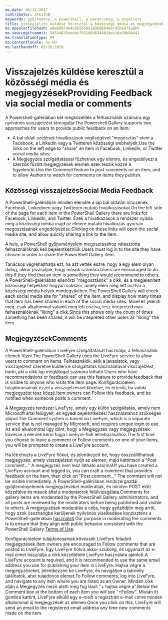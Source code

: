 ```yaml
---
ms.date: 06/12/2017
contributor: JKeithB
keywords: gyűjtemény, a powershell, a parancsmag, a psgallery
title: Visszajelzés küldése keresztül a közösségi média és megjegyzések
ms.openlocfilehash: a8e6097de4a565b504189b0b0488c45b6d78a8b6
ms.sourcegitcommit: 54534635eedacf531d8d6344019dc16a50b8b441
ms.translationtype: MT
ms.contentlocale: hu-HU
ms.lasthandoff: 05/16/2018
---
```

# <a name="providing-feedback-via-social-media-or-comments"></a><span data-ttu-id="91e74-103">Visszajelzés küldése keresztül a közösségi média és megjegyzések</span><span class="sxs-lookup"><span data-stu-id="91e74-103">Providing Feedback via social media or comments</span></span>

<span data-ttu-id="91e74-104">A Powershell-galériában két megközelítés a felhasználók számára egy nyilvános visszajelzést támogatja:</span><span class="sxs-lookup"><span data-stu-id="91e74-104">The Powershell Gallery supports two approaches for users to provide public feedback on an item:</span></span>

- <span data-ttu-id="91e74-105">A bal oldali szélének hivatkozások segítségével "megosztás" elem a Facebook, a LinkedIn vagy a Twitteren közösségi webhelyek;</span><span class="sxs-lookup"><span data-stu-id="91e74-105">Use the links on the left edge to "share" an item in Facebook, LinkedIn, or Twitter social media sites;</span></span>
- <span data-ttu-id="91e74-106">A Megjegyzés szolgáltatással fűzhetnek egy elemre, és engedélyezi a szerzők fűzött megjegyzések elemek ezek teszik közzé a figyelendő.</span><span class="sxs-lookup"><span data-stu-id="91e74-106">Use the Comment feature to post comments on an item, and to allow Authors to watch for comments on items they publish.</span></span>

## <a name="social-media-feedback"></a><span data-ttu-id="91e74-107">Közösségi visszajelzés</span><span class="sxs-lookup"><span data-stu-id="91e74-107">Social Media Feedback</span></span>

<span data-ttu-id="91e74-108">A PowerShell-galériában minden elemére a lap bal oldalán nincsenek Facebook, Linkedinen vagy Twitteren mutató hivatkozásokat.</span><span class="sxs-lookup"><span data-stu-id="91e74-108">On the left side of the page for each item in the PowerShell Gallery there are links for Facebook, LinkedIn, and Twitter.</span></span>
<span data-ttu-id="91e74-109">Ezek a hivatkozások a rendszer nyissa meg a közösségi média majd az elemre mutató hivatkozás gyorsan megosztásának engedélyezése.</span><span class="sxs-lookup"><span data-stu-id="91e74-109">Clicking on these links will open the social media site, and allow quickly sharing a link to the item.</span></span>

<span data-ttu-id="91e74-110">A hely, a PowerShell gyűjteményelem megosztásához választotta felhasználóknak kell bejelentkezniük.</span><span class="sxs-lookup"><span data-stu-id="91e74-110">Users must log in to the site they have chosen in order to share the PowerShell Gallery item.</span></span>

<span data-ttu-id="91e74-111">Tanácsos végrehajthatja ezt, ha azt vették észre, hogy a egy elem olyan dolog, akkor javasoljuk, hogy mások számára.</span><span class="sxs-lookup"><span data-stu-id="91e74-111">Users are encouraged to do this if they find that an item is something they would recommend to others.</span></span>
<span data-ttu-id="91e74-112">A PowerShell-galériában ellenőrzi "megosztások" a cikk, és a megjelenített közösségi helyekhez hogyan sokszor, amely elem meg lett osztva a közösségi média helyek mindegyikében.</span><span class="sxs-lookup"><span data-stu-id="91e74-112">The PowerShell Gallery will check each social media site for "shares" of the item, and display how many times that item has been shared in each of the social media sites.</span></span>
<span data-ttu-id="91e74-113">Mivel ez jeleníti meg. csak alkalommal valamit meg lett osztva, lesz intepreted más felhasználóknak "liking" a cikk.</span><span class="sxs-lookup"><span data-stu-id="91e74-113">Since this shows only the count of times something has been shared, it will be intepreted other users as "liking" the item.</span></span>


## <a name="comments"></a><span data-ttu-id="91e74-114">Megjegyzések</span><span class="sxs-lookup"><span data-stu-id="91e74-114">Comments</span></span>

<span data-ttu-id="91e74-115">A PowerShell-galériában LiveFyre szolgáltatását használja, a felhasználók elemek fűzni.</span><span class="sxs-lookup"><span data-stu-id="91e74-115">The PowerShell Gallery uses the LiveFyre service to allow users to comment on items.</span></span>
<span data-ttu-id="91e74-116">Felhasználók, akik a javaslatok, vagy visszajelzést szeretne küldeni e szolgáltatás használatával visszajelzést, bárki, aki a cikk lap meglátogat számára látható.</span><span class="sxs-lookup"><span data-stu-id="91e74-116">Users who have recommendations or feedback can use this feature to provide feedback that is visible to anyone who visits the item page.</span></span>
<span data-ttu-id="91e74-117">Konfigurációelem tulajdonosainak ezzel a visszajelzéssel követve, és értesíti, ha valaki megjegyzést tesz közzé.</span><span class="sxs-lookup"><span data-stu-id="91e74-117">Item owners can Follow this feedback, and be notified when someone posts a comment.</span></span>

<span data-ttu-id="91e74-118">A Megjegyzés rendszer LiveFyre, amely egy külön szolgáltatás, amely nem Microsoft által felügyelt, és egyedi bejelentkezési használatához szükséges alapul.</span><span class="sxs-lookup"><span data-stu-id="91e74-118">The Comment system is based on LiveFyre, which is a separate service that is not managed by Microsoft, and requires unique login to use.</span></span>
<span data-ttu-id="91e74-119">Az első alkalommal úgy dönt, hogy a Megjegyzés vagy megjegyzések kövesse a elemek kérni fogja LiveFyre-fiók létrehozásához.</span><span class="sxs-lookup"><span data-stu-id="91e74-119">The first time you choose to leave a comment or Follow comments on one of your items, you will be prompted to create a LiveFyre account.</span></span>

<span data-ttu-id="91e74-120">Ha létrehozta a LiveFyre fiókot, és jelentkezett be, hogy összeállíthatnak megjegyzés, amely visszajelzést nyújt az elemen, majd kattintson a "Post comment..." A megjegyzés nem lesz látható azonnal.</span><span class="sxs-lookup"><span data-stu-id="91e74-120">If you have created a LiveFyre account and logged in, you can craft a comment that provides feedback on the item, then click on "Post comment..." The comment will not be visible immediately.</span></span>
<span data-ttu-id="91e74-121">A PowerShell-galériában rendszergazdái gyűjteményelemek megjegyzéseket moderáltak, és minden POST előtt közzétéve és mások által a moderátorok felülvizsgálata.</span><span class="sxs-lookup"><span data-stu-id="91e74-121">Comments for gallery items are moderated by the PowerShell Gallery administrators, and all posts are reviewed by the moderators before being published and visible to others.</span></span>
<span data-ttu-id="91e74-122">A megjegyzések moderálás a célja, hogy győződjön meg arról, hogy azok összhangba kerüljenek nyilvános viselkedése konzisztens a PowerShell-galériában [használati](https://www.powershellgallery.com/policies/Terms).</span><span class="sxs-lookup"><span data-stu-id="91e74-122">Our purpose in moderating the comments is to ensure that they align with public behavior consistent with the PowerShell Gallery [Terms of Use](https://www.powershellgallery.com/policies/Terms).</span></span>

<span data-ttu-id="91e74-123">Konfigurációelem tulajdonosainak kövessék LiveFyre feladott megjegyzések.</span><span class="sxs-lookup"><span data-stu-id="91e74-123">Item owners are encouraged to Follow comments that are posted to LiveFyre.</span></span>
<span data-ttu-id="91e74-124">Egy LiveFyre fiókra akkor szükség, és ugyanazt az e-mail címet használja a cikk közzététele LiveFyre használata ajánlott.</span><span class="sxs-lookup"><span data-stu-id="91e74-124">A LiveFyre account is required, and it is recommended to use the same email address you use for publishing your item in LiveFyre.</span></span>
<span data-ttu-id="91e74-125">Hajtsa végre a megjegyzéseket, jelentkezzen be LiveFyre, és navigáljon a bármely találhatók, ahol tulajdonos elemet.</span><span class="sxs-lookup"><span data-stu-id="91e74-125">To Follow comments, log into LiveFyre, and navigate to any item where you are listed as an Owner.</span></span>
<span data-ttu-id="91e74-126">Minden cikk alján a Megjegyzés mező alatti meg fog lásd: "+ hajtsa végre a".</span><span class="sxs-lookup"><span data-stu-id="91e74-126">Below the Comment box at the bottom of each item you will see "+Follow".</span></span>
<span data-ttu-id="91e74-127">Miután itt gombra kattint, LiveFyre elküld egy e-mailt a regisztrált e-mail címre minden alkalommal új megjegyzését az elemen.</span><span class="sxs-lookup"><span data-stu-id="91e74-127">Once you click on this, LiveFyre will send an email to the registered email address any time new comments made on the item.</span></span>